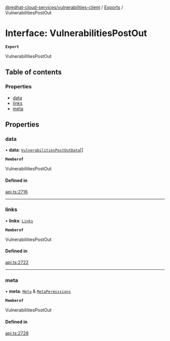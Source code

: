 [@redhat-cloud-services/vulnerabilities-client](../README.md) / [Exports](../modules.md) / VulnerabilitiesPostOut

# Interface: VulnerabilitiesPostOut

**`Export`**

VulnerabilitiesPostOut

## Table of contents

### Properties

- [data](VulnerabilitiesPostOut.md#data)
- [links](VulnerabilitiesPostOut.md#links)
- [meta](VulnerabilitiesPostOut.md#meta)

## Properties

### data

• **data**: [`VulnerabilitiesPostOutData`](VulnerabilitiesPostOutData.md)[]

**`Memberof`**

VulnerabilitiesPostOut

#### Defined in

[api.ts:2716](https://github.com/RedHatInsights/javascript-clients/blob/main/packages/vulnerabilities/git-api/api.ts#L2716)

___

### links

• **links**: [`Links`](Links.md)

**`Memberof`**

VulnerabilitiesPostOut

#### Defined in

[api.ts:2722](https://github.com/RedHatInsights/javascript-clients/blob/main/packages/vulnerabilities/git-api/api.ts#L2722)

___

### meta

• **meta**: [`Meta`](Meta.md) & [`MetaPermissions`](MetaPermissions.md)

**`Memberof`**

VulnerabilitiesPostOut

#### Defined in

[api.ts:2728](https://github.com/RedHatInsights/javascript-clients/blob/main/packages/vulnerabilities/git-api/api.ts#L2728)
